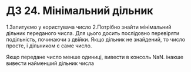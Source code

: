 # ДЗ 24. Мінімальний дільник

1.Запитуємо у користувача число
2.Потрібно знайти мінімальний дільник переданого числа.
 Для цього досить послідовно перевіряти подільність, починаючи з двійки. Якщо дільник не знайдений, то число просте, і дільником є саме число.

Якщо передане число менше одиниці, вивести в консоль NaN. інакше вивести найменший дільник числа
